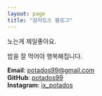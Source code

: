 ```yaml
---
layout: page
title: "감자도스 블로그"
---
```


노는게 제일좋아요.

밥을 잘 먹어야 행복해집니다.

**Email**: <potados99@gmail.com>    
**GitHub**: [potados99](https://github.com/potados99)    
**Instagram**: [ix_potados](https://www.instagram.com/ix_potados/)    
